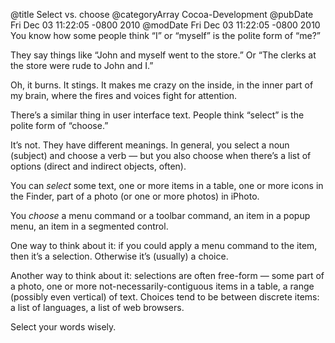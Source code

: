 @title Select vs. choose
@categoryArray Cocoa-Development
@pubDate Fri Dec 03 11:22:05 -0800 2010
@modDate Fri Dec 03 11:22:05 -0800 2010
You know how some people think “I” or “myself” is the polite form of “me?”

They say things like “John and myself went to the store.” Or “The clerks at the store were rude to John and I.”

Oh, it burns. It stings. It makes me crazy on the inside, in the inner part of my brain, where the fires and voices fight for attention.

There’s a similar thing in user interface text. People think “select” is the polite form of “choose.”

It’s not. They have different meanings. In general, you select a noun (subject) and choose a verb — but you also choose when there’s a list of options (direct and indirect objects, often).

You can <em>select</em> some text, one or more items in a table, one or more icons in the Finder, part of a photo (or one or more photos) in iPhoto.

You <em>choose</em> a menu command or a toolbar command, an item in a popup menu, an item in a segmented control.

One way to think about it: if you could apply a menu command to the item, then it’s a selection. Otherwise it’s (usually) a choice.

Another way to think about it: selections are often free-form — some part of a photo, one or more not-necessarily-contiguous items in a table, a range (possibly even vertical) of text. Choices tend to be between discrete items: a list of languages, a list of web browsers.

Select your words wisely.
